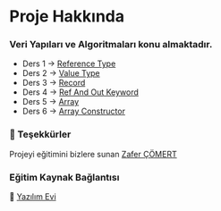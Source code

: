 # Proje Hakkında
### Veri Yapıları ve Algoritmaları konu almaktadır.

+  Ders 1 -> [Reference Type](https://youtu.be/qBNC9XlB7Bg?list=PLK37qYAhi0EfUz9ztgca3sJYn68FIxWxk&t=19)
+  Ders 2 -> [Value Type](https://youtu.be/93PmFh2P1lM?list=PLK37qYAhi0EfUz9ztgca3sJYn68FIxWxk&t=9)
+  Ders 3 -> [Record](https://youtu.be/pBUrPId4l5U?list=PLK37qYAhi0EfUz9ztgca3sJYn68FIxWxk&t=4)
+  Ders 4 -> [Ref And Out Keyword](https://youtu.be/nUGfsfHWg9E?list=PLK37qYAhi0EfUz9ztgca3sJYn68FIxWxk&t=2)
+  Ders 5 -> [Array](https://youtu.be/eAnSfhbupLI?list=PLK37qYAhi0EfUz9ztgca3sJYn68FIxWxk&t=9)
+  Ders 6 -> [Array Constructor](https://youtu.be/OjgEgcBfDdc?list=PLK37qYAhi0EfUz9ztgca3sJYn68FIxWxk&t=74)

###  **🙏** Teşekkürler 
Projeyi eğitimini bizlere sunan [Zafer ÇÖMERT](https://www.linkedin.com/in/zafer-cömert-51000367)

### Eğitim Kaynak Bağlantısı
**🔗**
[Yazılım Evi](https://www.youtube.com/watch?v=8HgTKh-ik30&list=PLK37qYAhi0EfUz9ztgca3sJYn68FIxWxk)
